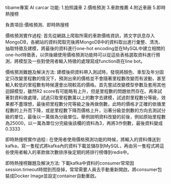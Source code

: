 tibame專案  AI carcar
功能:
1.拍照識車
2.價格預測
3.車款推薦
4.附近車廠
5.即時熱搜榜

負責項目:價格預測、即時熱搜榜

價格預測實作過程:
首先從網路上爬取所需的車款價格資訊，將文字訊息存入MongoDB，各網站的資料爬取完後將MongoDB中的資料取出進行彙整、清洗、抽取特徵及建模，將最後的資料進行one-hot encoding並在MySQL中建立相關的one-hot特徵表，以供後續使用價格預測功能時可以從這些表格選取資料進行預測，將模型及一些對使用者輸入特徵的處理寫成function崁在line bot。

價格預測難題及解決方法:
建模後把資料帶入測試時，發現將顏色、車型及年分固定只改變里程數的情況下，預測出來的價格並不會隨著里程數改變而有波動，甚至輸入較低的里程數有時候還會出現較高的價格。首先嘗試改變模型參數及套用其他迴歸模型，雖然R2 score有可能略有上升，但是里程數的問題依然存在。再來試著對資料做處理，試過只取里程數萬以上的數字去建模，試過對里程數分等級，效果都不盡理想，最後把里程數分完等級之後再做倒數，此時的價格才正確的依循里程數的上升而下降，或是里程數下降而價格上升，沿著分級並倒數的方向去測試分級的單位，最後以一萬做為分級單位。舉例說明資料改變的前後，例如原始里程數為25000，以一萬為單位分完級後該欄的資料為3，再將3作倒數，最後資料變成0.3333

即時熱搜榜實作過程::
在使用者使用價格預測功能的時候，將輸入的資料傳送到kafka，寫一隻程式將kafka內的資料下載並儲存到MySQL，再由另一隻程式將這些使用者輸入的車款做次數排序後定期的將排行榜傳到redis中。

即時熱搜榜難題及解決方法:
下載kafka中資料的consumer常常因session.timeout時間到而掛掉，常常需要人員去手動重新開啟。將consumer包裝成Docker Image並設定container自動重啟。
